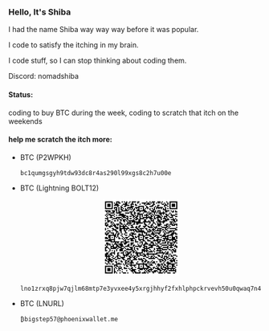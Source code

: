 ### Hello, It's Shiba

I had the name Shiba way way way before it was popular. 

I code to satisfy the itching in my brain.

I code stuff, so I can stop thinking about coding them.

Discord: nomadshiba

#### Status:
coding to buy BTC during the week, 
coding to scratch that itch on the weekends

#### help me scratch the itch more:

- BTC (P2WPKH)

  ```
  bc1qumgsgyh9tdw93dc8r4as290l99xgs8c2h7u00e
  ```


- BTC (Lightning BOLT12)

  <p align="center">
  <img src="https://raw.githubusercontent.com/DeepDoge/DeepDoge/refs/heads/master/SmartSelect_20241201-010001_Phoenix.jpg" width="150px" height="auto" />
  <p/>

  ```
  lno1zrxq8pjw7qjlm68mtp7e3yvxee4y5xrgjhhyf2fxhlphpckrvevh50u0qwaq7n4sa3a3ukghu033n0s8gv05rdpqfl9n9wfdsga50t46kl3fkqsrradwcd8ctp87ky65cc2nlpaayxgz9p83p8ezx3tmekvjvzx5mdmqqvu6hy62t2kdpfxst3rw2q4w7fjz9rsv4v6eqnu7zz9qwfvgvl548spkkqma7gywkd44z9p2855ytm2c0na6qtnk5ld7lxehrzevr2zzw5dr90t8786hsuyl2dttrs07ktjr0g8gqqqsyavyeg7lfrdgxsd3n6yx5fawag
  ```


- BTC (LNURL)

  ```
  ₿bigstep57@phoenixwallet.me
  ```
